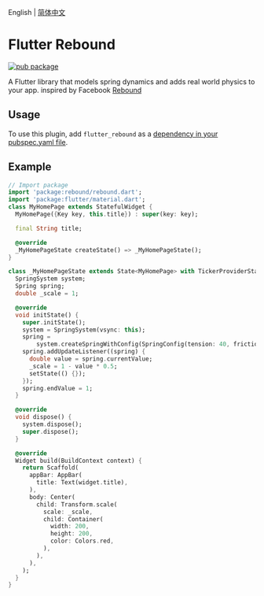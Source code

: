 English | [简体中文](./README_zh-CN.md)

# Flutter Rebound

[![pub package](https://img.shields.io/pub/v/flutter_rebound.svg)](https://pub.dartlang.org/packages/flutter_rebound)

A Flutter library that models spring dynamics and adds real world physics to your app. inspired by Facebook [Rebound](https://github.com/facebook/rebound)

## Usage
To use this plugin, add `flutter_rebound` as a [dependency in your pubspec.yaml file](https://flutter.io/platform-plugins/).


## Example

``` dart
// Import package
import 'package:rebound/rebound.dart';
import 'package:flutter/material.dart';
class MyHomePage extends StatefulWidget {
  MyHomePage({Key key, this.title}) : super(key: key);

  final String title;

  @override
  _MyHomePageState createState() => _MyHomePageState();
}

class _MyHomePageState extends State<MyHomePage> with TickerProviderStateMixin {
  SpringSystem system;
  Spring spring;
  double _scale = 1;

  @override
  void initState() {
    super.initState();
    system = SpringSystem(vsync: this);
    spring =
        system.createSpringWithConfig(SpringConfig(tension: 40, friction: 3));
    spring.addUpdateListener((spring) {
      double value = spring.currentValue;
      _scale = 1 - value * 0.5;
      setState(() {});
    });
    spring.endValue = 1;
  }

  @override
  void dispose() {
    system.dispose();
    super.dispose();
  }

  @override
  Widget build(BuildContext context) {
    return Scaffold(
      appBar: AppBar(
        title: Text(widget.title),
      ),
      body: Center(
        child: Transform.scale(
          scale: _scale,
          child: Container(
            width: 200,
            height: 200,
            color: Colors.red,
          ),
        ),
      ),
    );
  }
}
```

